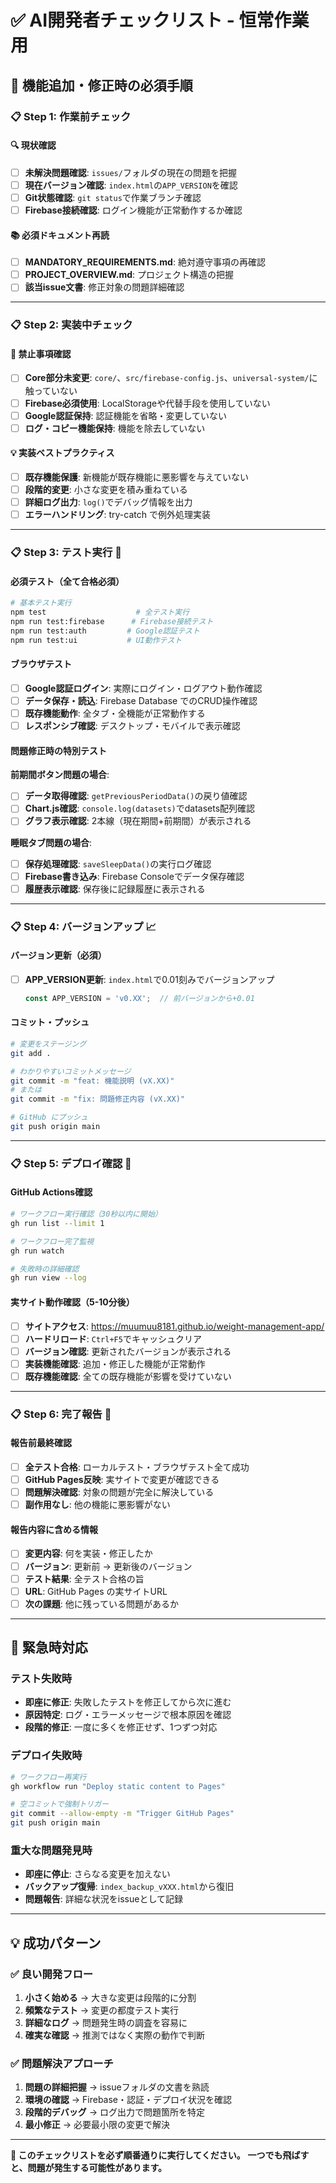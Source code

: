 # ✅ AI開発者チェックリスト - 恒常作業用

## 🚨 機能追加・修正時の必須手順

### 📋 **Step 1: 作業前チェック**

#### 🔍 現状確認
- [ ] **未解決問題確認**: `issues/`フォルダの現在の問題を把握
- [ ] **現在バージョン確認**: `index.html`の`APP_VERSION`を確認
- [ ] **Git状態確認**: `git status`で作業ブランチ確認
- [ ] **Firebase接続確認**: ログイン機能が正常動作するか確認

#### 📚 必須ドキュメント再読
- [ ] **MANDATORY_REQUIREMENTS.md**: 絶対遵守事項の再確認
- [ ] **PROJECT_OVERVIEW.md**: プロジェクト構造の把握
- [ ] **該当issue文書**: 修正対象の問題詳細確認

---

### 📋 **Step 2: 実装中チェック**

#### 🚫 禁止事項確認
- [ ] **Core部分未変更**: `core/`、`src/firebase-config.js`、`universal-system/`に触っていない
- [ ] **Firebase必須使用**: LocalStorageや代替手段を使用していない
- [ ] **Google認証保持**: 認証機能を省略・変更していない
- [ ] **ログ・コピー機能保持**: 機能を除去していない

#### 💡 実装ベストプラクティス
- [ ] **既存機能保護**: 新機能が既存機能に悪影響を与えていない
- [ ] **段階的変更**: 小さな変更を積み重ねている
- [ ] **詳細ログ出力**: `log()`でデバッグ情報を出力
- [ ] **エラーハンドリング**: try-catch で例外処理実装

---

### 📋 **Step 3: テスト実行** 🧪

#### 必須テスト（全て合格必須）
```bash
# 基本テスト実行
npm test                    # 全テスト実行
npm run test:firebase      # Firebase接続テスト  
npm run test:auth         # Google認証テスト
npm run test:ui           # UI動作テスト
```

#### ブラウザテスト
- [ ] **Google認証ログイン**: 実際にログイン・ログアウト動作確認
- [ ] **データ保存・読込**: Firebase Database でのCRUD操作確認
- [ ] **既存機能動作**: 全タブ・全機能が正常動作する
- [ ] **レスポンシブ確認**: デスクトップ・モバイルで表示確認

#### 問題修正時の特別テスト
**前期間ボタン問題の場合**:
- [ ] **データ取得確認**: `getPreviousPeriodData()`の戻り値確認
- [ ] **Chart.js確認**: `console.log(datasets)`でdatasets配列確認
- [ ] **グラフ表示確認**: 2本線（現在期間+前期間）が表示される

**睡眠タブ問題の場合**:
- [ ] **保存処理確認**: `saveSleepData()`の実行ログ確認
- [ ] **Firebase書き込み**: Firebase Consoleでデータ保存確認
- [ ] **履歴表示確認**: 保存後に記録履歴に表示される

---

### 📋 **Step 4: バージョンアップ** 📈

#### バージョン更新（必須）
- [ ] **APP_VERSION更新**: `index.html`で0.01刻みでバージョンアップ
  ```javascript
  const APP_VERSION = 'v0.XX';  // 前バージョンから+0.01
  ```

#### コミット・プッシュ
```bash
# 変更をステージング
git add .

# わかりやすいコミットメッセージ
git commit -m "feat: 機能説明 (vX.XX)"
# または
git commit -m "fix: 問題修正内容 (vX.XX)"

# GitHub にプッシュ
git push origin main
```

---

### 📋 **Step 5: デプロイ確認** 🚀

#### GitHub Actions確認
```bash
# ワークフロー実行確認（30秒以内に開始）
gh run list --limit 1

# ワークフロー完了監視
gh run watch

# 失敗時の詳細確認
gh run view --log
```

#### 実サイト動作確認（5-10分後）
- [ ] **サイトアクセス**: https://muumuu8181.github.io/weight-management-app/
- [ ] **ハードリロード**: `Ctrl+F5`でキャッシュクリア
- [ ] **バージョン確認**: 更新されたバージョンが表示される
- [ ] **実装機能確認**: 追加・修正した機能が正常動作
- [ ] **既存機能確認**: 全ての既存機能が影響を受けていない

---

### 📋 **Step 6: 完了報告** 📝

#### 報告前最終確認
- [ ] **全テスト合格**: ローカルテスト・ブラウザテスト全て成功
- [ ] **GitHub Pages反映**: 実サイトで変更が確認できる
- [ ] **問題解決確認**: 対象の問題が完全に解決している
- [ ] **副作用なし**: 他の機能に悪影響がない

#### 報告内容に含める情報
- [ ] **変更内容**: 何を実装・修正したか
- [ ] **バージョン**: 更新前 → 更新後のバージョン
- [ ] **テスト結果**: 全テスト合格の旨
- [ ] **URL**: GitHub Pages の実サイトURL
- [ ] **次の課題**: 他に残っている問題があるか

---

## 🚨 緊急時対応

### テスト失敗時
- **即座に修正**: 失敗したテストを修正してから次に進む
- **原因特定**: ログ・エラーメッセージで根本原因を確認
- **段階的修正**: 一度に多くを修正せず、1つずつ対応

### デプロイ失敗時
```bash
# ワークフロー再実行
gh workflow run "Deploy static content to Pages"

# 空コミットで強制トリガー
git commit --allow-empty -m "Trigger GitHub Pages"
git push origin main
```

### 重大な問題発見時
- **即座に停止**: さらなる変更を加えない
- **バックアップ復帰**: `index_backup_vXXX.html`から復旧
- **問題報告**: 詳細な状況をissueとして記録

---

## 💡 成功パターン

### ✅ 良い開発フロー
1. **小さく始める** → 大きな変更は段階的に分割
2. **頻繁なテスト** → 変更の都度テスト実行
3. **詳細なログ** → 問題発生時の調査を容易に
4. **確実な確認** → 推測ではなく実際の動作で判断

### ✅ 問題解決アプローチ
1. **問題の詳細把握** → issueフォルダの文書を熟読
2. **環境の確認** → Firebase・認証・デプロイ状況を確認
3. **段階的デバッグ** → ログ出力で問題箇所を特定
4. **最小修正** → 必要最小限の変更で解決

---

**🎯 このチェックリストを必ず順番通りに実行してください。**
**一つでも飛ばすと、問題が発生する可能性があります。**